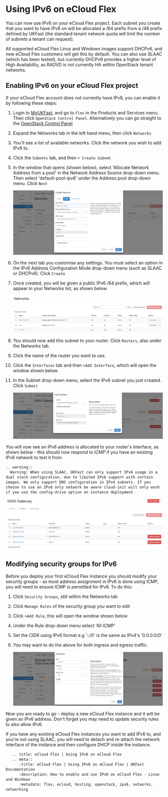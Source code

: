# Using IPv6 on eCloud Flex

You can now use IPv6 on your eCloud Flex project. Each subnet you create that you want to have IPv6 on will be allocated a /64 prefix from a /48 prefix defined by UKFast (the standard tenant network quota will limit the number of subnets a tenant can request).

All supported eCloud Flex Linux and Windows images support DHCPv6, and new eCloud Flex customers will get this by default. You can also use SLAAC (which has been tested), but currently DHCPv6 provides a higher level of High Availability, as RADVD is not currently HA within OpenStack tenant networks.

## Enabling IPv6 on your eCloud Flex project

If your eCloud Flex account does not currently have IPv6, you can enable it by following these steps:

1. Login to [MyUKFast](https://my.ukfast.co.uk), and go to `Flex` in the Products and Services menu.  Then click `OpenStack Control Panel`.  Alternatively you can go straight to the [OpenStack Control Panel](https://api.openstack.ecloud.co.uk)

2. Expand the Networks tab in the left hand menu, then click `Networks`

3. You'll see a list of available networks.  Click the network you wish to add IPv6 to.

4. Click the `Subnets` tab, and then `+ Create Subnet`

5. In the window that opens (shown below), select 'Allocate Network Address from a pool' in the Network Address Source drop-down menu.  Then select 'default-pool-ipv6' under the Address pool drop-down menu.  Click `Next`

    ![subnet](../../files/subnet.PNG)

6. On the next tab you customise any settings. You must select an option in the IPv6 Address Configuration Mode drop-down menu (such as SLAAC or DHCPv6).  Click `Create`

7. Once created, you will be given a public IPv6 /64 prefix, which will appear in your Networks list, as shown below.

    ![newsubnet](../../files/newsubnet.PNG)

8. You should now add this subnet to your router.  Click `Routers`, also under the Networks tab.

9. Click the name of the router you want to use.

10. Click the `Interfaces` tab and then `+Add Interface`, which will open the window shown below.

11. In the Subnet drop-down menu, select the IPv6 subnet you just created.  Click `Submit`

    ![interface](../../files/interface.PNG)

You will now see an IPv6 address is allocated to your router's interface, as shown below - this should now respond to ICMP if you have an existing IPv6 network to test it from.

```eval_rst
.. warning::
  Warning: When using SLAAC, UKFast can only support IPv6 usage in a dual stack configuration, due to limited IPv6 support with certain images. We only support DNS configuration in IPv4 subnets. If you choose to use an IPv6 only network be aware cloud-init will only work if you use the config-drive option on instance deployment.
```

![newinterface](../../files/newinterface.PNG)

## Modifying security groups for IPv6

Before you deploy your first eCloud Flex instance you should modify your security groups - as most address assignment in IPv6 is done using ICMP, you will need to ensure ICMP is permitted for IPv6.  To do this:

1. Click `Security Groups`, still within the Networks tab
2. Click `Manage Rules` of the security group you want to edit
3. Click `+Add Rule`, this will open the window shown below
4. Under the Rule drop-down menu select 'All ICMP'
5. Set the CIDR using IPv6 format e.g '::/0' is the same as IPv4's '0.0.0.0/0'
6. You may want to do the above for both ingress and egress traffic.

    ![rule](../../files/rule.PNG)

Now you are ready to go - deploy a new eCloud Flex instance and it will be given an IPv6 address.  Don't forget you may need to update security rules to also allow IPv6.

If you have any existing eCloud Flex instances you want to add IPv6 to, and you're not using SLAAC, you will need to detach and re-attach the network interface of the instance and then configure DHCP inside the instance.

```eval_rst
   .. title: eCloud Flex | Using IPv6 on eCloud Flex
   .. meta::
      :title: eCloud Flex | Using IPv6 on eCloud Flex | UKFast Documentation
      :description: How to enable and use IPv6 on eCloud Flex - Linux and Windows
      :metadata: flex, ecloud, hosting, openstack, ipv6, networks, networking
```
